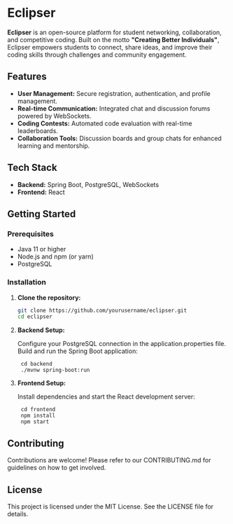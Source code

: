 # Eclipser

**Eclipser** is an open-source platform for student networking, collaboration, and competitive coding. Built on the motto **"Creating Better Individuals"**, Eclipser empowers students to connect, share ideas, and improve their coding skills through challenges and community engagement.

## Features

- **User Management:** Secure registration, authentication, and profile management.
- **Real-time Communication:** Integrated chat and discussion forums powered by WebSockets.
- **Coding Contests:** Automated code evaluation with real-time leaderboards.
- **Collaboration Tools:** Discussion boards and group chats for enhanced learning and mentorship.

## Tech Stack

- **Backend:** Spring Boot, PostgreSQL, WebSockets
- **Frontend:** React

## Getting Started

### Prerequisites

- Java 11 or higher
- Node.js and npm (or yarn)
- PostgreSQL

### Installation

1. **Clone the repository:**
   ```bash
   git clone https://github.com/yourusername/eclipser.git
   cd eclipser

2. **Backend Setup:**
   
   Configure your PostgreSQL connection in the application.properties file.
   Build and run the Spring Boot application:

        cd backend
        ./mvnw spring-boot:run

3. **Frontend Setup:**

    Install dependencies and start the React development server:

        cd frontend
        npm install
        npm start

## Contributing

Contributions are welcome! Please refer to our CONTRIBUTING.md for guidelines on how to get involved.

## License

This project is licensed under the MIT License. See the LICENSE file for details.
